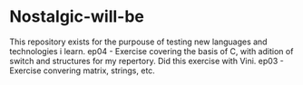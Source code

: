 # Nostalgic-will-be
This repository exists for the purpouse of testing new languages and technologies i learn.
ep04 - Exercise covering the basis of C, with adition of switch and structures for my repertory. Did this exercise with Vini.
ep03 - Exercise convering matrix, strings, etc.
